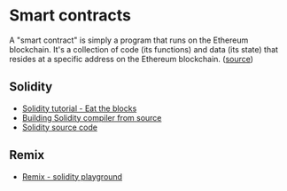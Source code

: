 # Smart contracts

A "smart contract" is simply a program that runs on the Ethereum blockchain. It's a collection of code (its functions) and data (its state) that resides at a specific address on the Ethereum blockchain.
([source](https://ethereum.org/en/developers/docs/smart-contracts/))

## Solidity

* [Solidity tutorial - Eat the blocks](https://www.youtube.com/watch?v=p3C7jljTXaA&list=PLbbtODcOYIoE0D6fschNU4rqtGFRpk3ea)
* [Building Solidity compiler from source](https://docs.soliditylang.org/en/latest/installing-solidity.html#building-from-source)
* [Solidity source code](https://github.com/ethereum/solidity)

## Remix

* [Remix - solidity playground](https://remix.ethereum.org/)